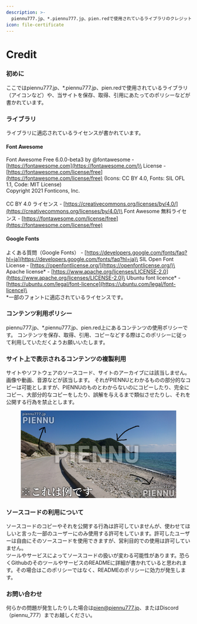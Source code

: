 ```yaml
---
description: >-
  piennu777.jp、*.piennu777.jp、pien.redで使用されているライブラリのクレジットや当サイトを保存、取得、引用するにあたってについて書かれています。
icon: file-certificate
---
```


# Credit

### 初めに <a href="#meni" id="meni"></a>

ここではpiennu777.jp、\*.piennu777.jp、pien.redで使用されているライブラリ（アイコンなど）や、当サイトを保存、取得、引用にあたってのポリシーなどが書かれています。

### ライブラリ <a href="#raiburari" id="raiburari"></a>

ライブラリに適応されているライセンスが書かれています。

#### Font Awesome

Font Awesome Free 6.0.0-beta3 by @fontawesome - [https://fontawesome.com](https://fontawesome.com/)\
License - [https://fontawesome.com/license/free](https://fontawesome.com/license/free) (Icons: CC BY 4.0, Fonts: SIL OFL 1.1, Code: MIT License)\
Copyright 2021 Fonticons, Inc.\
\
CC BY 4.0 ライセンス - [https://creativecommons.org/licenses/by/4.0/](https://creativecommons.org/licenses/by/4.0/)\
Font Awesome 無料ライセンス - [https://fontawesome.com/license/free](https://fontawesome.com/license/free)

#### Google Fonts

よくある質問（Google Fonts） - [https://developers.google.com/fonts/faq?hl=ja](https://developers.google.com/fonts/faq?hl=ja)\
SIL Open Font License - [https://openfontlicense.org/](https://openfontlicense.org/)\
Apache license\* - [https://www.apache.org/licenses/LICENSE-2.0](https://www.apache.org/licenses/LICENSE-2.0)\
Ubuntu font licence\* - [https://ubuntu.com/legal/font-licence](https://ubuntu.com/legal/font-licence)\
\
\*一部のフォントに適応されているライセンスです。

### コンテンツ利用ポリシー <a href="#kontentsuporish" id="kontentsuporish"></a>

piennu777.jp、\*.piennu777.jp、pien.red上にあるコンテンツの使用ポリシーです。 コンテンツを保存、取得、引用、コピーなどする際はこのポリシーに従って利用していただくようお願いいたします。

### サイト上で表示されるコンテンツの複製利用

サイトやソフトウェアのソースコード、サイトのアーカイブには該当しません。画像や動画、音源などが該当します。 それがPIENNUとわかるものの部分的なコピーは可能としますが、PIENNUのものとわからないのにコピーしたり、完全にコピー、大部分的なコピーをしたり、誤解を与えるまで類似させたりし、それを公開する行為を禁止とします。

<figure><img src="../.gitbook/assets/rei.jpg" alt="※これは例です"><figcaption></figcaption></figure>

### ソースコードの利用について

ソースコードのコピーやそれを公開する行為は許可していませんが、使わせてほしいと言った一部のユーザーにのみ使用する許可をしています。許可したユーザーは自由にそのソースコードを使用できますが、営利目的での使用は許可していません。\
ツールやサービスによってソースコードの扱いが変わる可能性があります。恐らくGithubのそのツールやサービスのREADMEに詳細が書かれていると思われます。その場合はこのポリシーではなく、READMEのポリシーに効力が発生します。

### お問い合わせ

何らかの問題が発生したりした場合は[pien@piennu777.jp](https://app.gitbook.com/u/WHrjcmSvBlUww28Q2KpoLp2Vsz32)、またはDiscord（piennu\_777）までお越しください。

